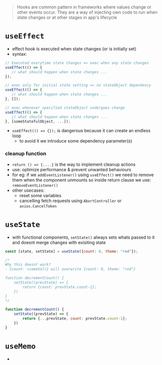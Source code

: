 > Hooks are common pattern in frameworks where values change or other events occur. 
> They are a way of injecting own code to run when state changes or at other stages in app's lifecycle


# `useEffect`

- effect hook is executed when state changes (or is initially set)
- syntax: 

```js
// Executed everytime state changes => exec when any state changes
useEffect(() => {
   // what should happen when state changes ...
});

// exec only for initial state setting => no stateObject dependency
useEffect(() => {
   // what should happen when state changes ...
}, []);

// exec whenever specified stateObject undergoes change
useEffect(() => {
   // what should happen when state changes ...
}, [someStatefulObject, ...]);
```

- `useEffect(() => {});` is dangerous because it can create an endless loop
    - to avoid it we introduce some dependency parameter(s)

### cleanup function

- `return () => {....}` is the way to implement cleanup actions
- use: optimize performance & prevent unwanted behaviours
- for eg: if we `addEventListener()` using `useEffect()` we need to remove them when the component unmounts so inside return clause we use: `removeEventListener()`
- other usecases:
    - reset some variables
    - cancelling fetch requests using `AbortController` or `axios.CancelToken`

# `useState`

- with functional components, `setState()` always sets whats passed to it and doesnt merge changes with exisiting state 

```js
const [state, setState] = useState({count: 0, theme: "red"});

/*
Why this doesnt work?
- {count: <someVal>} will overwrite {count: 0, theme: "red"}

function decrementCount() {
    setState((prevState) => {
        return {count: prevState.count-1};
    })
}
*/

function decrementCount() {
    setState((prevState) => {
        return {...prevState, count: prevState.count-1};
    })
}
```

# `useMemo`

- 